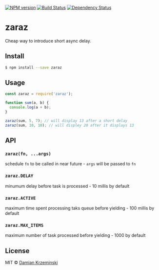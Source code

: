 [![NPM version][npm-image]][npm-url]
[![Build Status][build-image]][build-url]
[![Dependency Status][deps-image]][deps-url]

# zaraz

Cheap way to introduce short async delay.

## Install

```sh
$ npm install --save zaraz
```

## Usage

```js
const zaraz = require('zaraz');

function sum(a, b) {
  console.log(a + b);
}

zaraz(sum, 5, 7); // will display 13 after a short delay
zaraz(sum, 10, 10); // will displey 20 after it displays 13

```


## API

### `zaraz(fn, ...args)`

  schedule `fn` to be called in near future - `args` will be passed to `fn`

### `zaraz.DELAY`

  minumum delay before task is processed - 10 millis by default

### `zaraz.ACTIVE`

  maximum time spent processing taks queue before yielding - 100 millis by default

### `zaraz.MAX_ITEMS`

  maximum number of task processed before yielding - 1000 by default

## License

MIT © [Damian Krzeminski](https://pirxpilot.me)

[npm-image]: https://img.shields.io/npm/v/zaraz
[npm-url]: https://npmjs.org/package/zaraz

[build-url]: https://github.com/pirxpilot/zaraz/actions/workflows/check.yaml
[build-image]: https://img.shields.io/github/workflow/status/pirxpilot/zaraz/check

[deps-image]: https://img.shields.io/librariesio/release/npm/zaraz
[deps-url]: https://libraries.io/npm/zaraz

